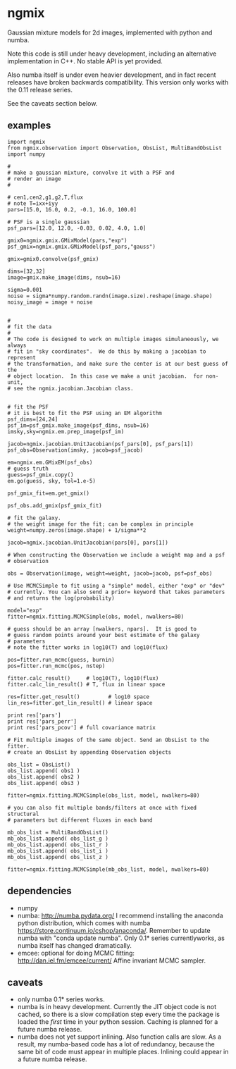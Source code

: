 ngmix
=====

Gaussian mixture models for 2d images, implemented with python and numba.

Note this code is still under heavy development, including an alternative
implementation in C++.  No stable API is yet provided.

Also numba itself is under even heavier development, and in fact recent
releases have broken backwards compatibility.  This version only works with
the 0.11 release series.

See the caveats section below.

examples
--------

    import ngmix
    from ngmix.observation import Observation, ObsList, MultiBandObsList
    import numpy
    
    #
    # make a gaussian mixture, convolve it with a PSF and
    # render an image
    #

    # cen1,cen2,g1,g2,T,flux
    # note T=ixx+iyy
    pars=[15.0, 16.0, 0.2, -0.1, 16.0, 100.0]

    # PSF is a single gaussian
    psf_pars=[12.0, 12.0, -0.03, 0.02, 4.0, 1.0]

    gmix0=ngmix.gmix.GMixModel(pars,"exp")
    psf_gmix=ngmix.gmix.GMixModel(psf_pars,"gauss")

    gmix=gmix0.convolve(psf_gmix)

    dims=[32,32]
    image=gmix.make_image(dims, nsub=16)

    sigma=0.001
    noise = sigma*numpy.random.randn(image.size).reshape(image.shape)
    noisy_image = image + noise


    #
    # fit the data
    #
    # The code is designed to work on multiple images simulaneously, we always
    # fit in "sky coordinates".  We do this by making a jacobian to represent
    # the transformation, and make sure the center is at our best guess of the
    # object location.  In this case we make a unit jacobian.  for non-unit,
    # see the ngmix.jacobian.Jacobian class. 


    # fit the PSF
    # it is best to fit the PSF using an EM algorithm
    psf_dims=[24,24]
    psf_im=psf_gmix.make_image(psf_dims, nsub=16)
    imsky,sky=ngmix.em.prep_image(psf_im)

    jacob=ngmix.jacobian.UnitJacobian(psf_pars[0], psf_pars[1])
    psf_obs=Observation(imsky, jacob=psf_jacob)

    em=ngmix.em.GMixEM(psf_obs)
    # guess truth
    guess=psf_gmix.copy()
    em.go(guess, sky, tol=1.e-5)

    psf_gmix_fit=em.get_gmix()

    psf_obs.add_gmix(psf_gmix_fit)

    # fit the galaxy.
    # the weight image for the fit; can be complex in principle
    weight=numpy.zeros(image.shape) + 1/sigma**2

    jacob=ngmix.jacobian.UnitJacobian(pars[0], pars[1])

    # When constructing the Observation we include a weight map and a psf
    # observation

    obs = Observation(image, weight=weight, jacob=jacob, psf=psf_obs)

    # Use MCMCSimple to fit using a "simple" model, either "exp" or "dev"
    # currently. You can also send a prior= keyword that takes parameters
    # and returns the log(probability)

    model="exp"
    fitter=ngmix.fitting.MCMCSimple(obs, model, nwalkers=80)

    # guess should be an array [nwalkers, npars].  It is good to
    # guess random points around your best estimate of the galaxy
    # parameters
    # note the fitter works in log10(T) and log10(flux)

    pos=fitter.run_mcmc(guess, burnin)
    pos=fitter.run_mcmc(pos, nstep)

    fitter.calc_result()     # log10(T), log10(flux)
    fitter.calc_lin_result() # T, flux in linear space

    res=fitter.get_result()         # log10 space
    lin_res=fitter.get_lin_result() # linear space

    print res['pars']
    print res['pars_perr']
    print res['pars_pcov'] # full covariance matrix

    # Fit multiple images of the same object. Send an ObsList to the fitter.
    # create an ObsList by appending Observation objects

    obs_list = ObsList()
    obs_list.append( obs1 )
    obs_list.append( obs2 )
    obs_list.append( obs3 )

    fitter=ngmix.fitting.MCMCSimple(obs_list, model, nwalkers=80)

    # you can also fit multiple bands/filters at once with fixed structural
    # parameters but different fluxes in each band

    mb_obs_list = MultiBandObsList()
    mb_obs_list.append( obs_list_g ) 
    mb_obs_list.append( obs_list_r ) 
    mb_obs_list.append( obs_list_i ) 
    mb_obs_list.append( obs_list_z ) 

    fitter=ngmix.fitting.MCMCSimple(mb_obs_list, model, nwalkers=80)

dependencies
------------

* numpy
* numba: http://numba.pydata.org/ I recommend installing the anaconda python distribution, which comes with numba https://store.continuum.io/cshop/anaconda/.  Remember to update numba with "conda update numba".  Only 0.1* series currentlyworks, as numba itself has changed dramatically.
* emcee: optional for doing MCMC fitting: http://dan.iel.fm/emcee/current/ Affine invariant MCMC sampler.

caveats
-------

* only numba 0.1* series works.
* numba is in heavy development.  Currently the JIT object code is not cached,
  so there is a slow compilation step every time the package is loaded the
  *first* time in your python session.  Caching is planned for a future numba
  release.
* numba does not yet support inlining.  Also function calls are slow.
  As a result, my numba-based code has a lot of redundancy, because the same
  bit of code must appear in multiple places.  Inlining could appear in a
  future numba release.

